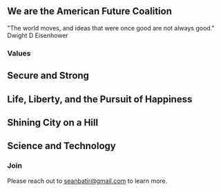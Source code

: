 ## We are the American Future Coalition

"The world moves, and ideas that were once good are not always good." 
Dwight D Eisenhower

### Values

## Secure and Strong

## Life, Liberty, and the Pursuit of Happiness

## Shining City on a Hill 

## Science and Technology





### Join

Please reach out to seanbatir@gmail.com to learn more. 
